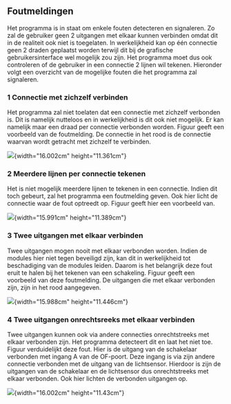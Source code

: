 Foutmeldingen
-------------

Het programma is in staat om enkele fouten detecteren en signaleren. Zo
zal de gebruiker geen 2 uitgangen met elkaar kunnen verbinden omdat dit
in de realiteit ook niet is toegelaten. In werkelijkheid kan op één
connectie geen 2 draden geplaatst worden terwijl dit bij de grafische
gebruikersinterface wel mogelijk zou zijn. Het programma moet dus ook
controleren of de gebruiker in een connectie 2 lijnen wil tekenen.
Hieronder volgt een overzicht van de mogelijke fouten die het programma
zal signaleren.

### 1 Connectie met zichzelf verbinden

Het programma zal niet toelaten dat een connectie met zichzelf verbonden
is. Dit is namelijk nutteloos en in werkelijkheid is dit ook niet
mogelijk. Er kan namelijk maar een draad per connectie verbonden worden.
Figuur geeft een voorbeeld van de foutmelding. De connectie in het rood
is de connectie waarvan wordt getracht met zichzelf te verbinden.

![](Pictures/10000000000002BC000001F1B39669606A312462.jpg){width="16.002cm"
height="11.361cm"}

### 2 Meerdere lijnen per connectie tekenen

Het is niet mogelijk meerdere lijnen te tekenen in een connectie. Indien
dit toch gebeurt, zal het programma een foutmelding geven. Ook hier
licht de connectie waar de fout optreedt op. Figuur geeft hier een
voorbeeld van.

![](Pictures/10000000000002BE000001F4ABEDECC9FBB1685F.jpg){width="15.991cm"
height="11.389cm"}

### 3 Twee uitgangen met elkaar verbinden

Twee uitgangen mogen nooit met elkaar verbonden worden. Indien de
modules hier niet tegen beveiligd zijn, kan dit in werkelijkheid tot
beschadiging van de modules leiden. Daarom is het belangrijk deze fout
eruit te halen bij het tekenen van een schakeling. Figuur geeft een
voorbeeld van deze foutmelding. De uitgangen die met elkaar verbonden
zijn, zijn in het rood aangegeven.

![](Pictures/10000000000002B9000001F3732AE3E5419A6C29.jpg){width="15.988cm"
height="11.446cm"}

### 4 Twee uitgangen onrechtsreeks met elkaar verbinden

Twee uitgangen kunnen ook via andere connecties onrechtstreeks met
elkaar verbonden zijn. Het programma detecteert dit en laat het niet
toe. Figuur verduidelijkt deze fout. Hier is de uitgang van de
schakelaar verbonden met ingang A van de OF-poort. Deze ingang is via
zijn andere connectie verbonden met de uitgang van de lichtsensor.
Hierdoor is zijn de uitgangen van de schakelaar en de lichtsensor dus
onrechtstreeks met elkaar verbonden. Ook hier lichten de verbonden
uitgangen op.

![](Pictures/10000000000002BC000001F40B5195FFA72B4C5F.jpg){width="16.002cm"
height="11.43cm"}

